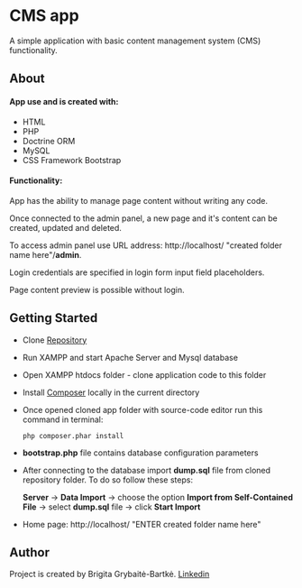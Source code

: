 # CMS app

A simple application with basic content management system (CMS) functionality.

## About

#### App use and is created with:
* HTML
* PHP 
* Doctrine ORM
* MySQL
* CSS Framework Bootstrap

#### Functionality:

App has the ability to manage page content without writing any code.

Once connected to the admin panel, a new page and it's content can be created, updated and deleted.

To access admin panel use URL address: http://localhost/ "created folder name here"/**admin**.

Login credentials are specified in login form input field placeholders.

Page content preview is possible without login.

## Getting Started

* Clone [Repository](https://github.com/BrigitaGrybaiteBartke/PHP_CRUD.git)

* Run XAMPP and start Apache Server and Mysql database

* Open XAMPP htdocs folder - clone application code to this folder

* Install [Composer](https://getcomposer.org/download/) locally in the current directory
    
* Once opened cloned app folder with source-code editor run this command in terminal:

   `php composer.phar install`

* **bootstrap.php** file contains database configuration parameters

* After connecting to the database import **dump.sql** file from cloned repository folder. To do so follow these steps:

    **Server** -> **Data Import** -> choose the option **Import from Self-Contained File** -> select **dump.sql** file -> click **Start Import**

* Home page: http://localhost/ "ENTER created folder name here"

## Author
Project is created by Brigita Grybaitė-Bartkė.
[Linkedin](https://www.linkedin.com/in/brigita-grybait%C4%97-bartk%C4%97-487403112)
